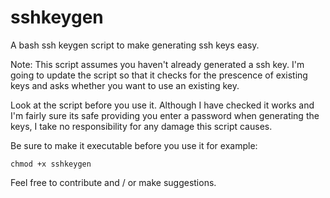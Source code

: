 sshkeygen
=========

A bash ssh keygen script to make generating ssh keys easy.

Note: This script assumes you haven't already generated a ssh key. I'm going to update the script so that it checks for the prescence of existing keys and asks whether you want to use an existing key.

Look at the script before you use it. Although I have checked it works and I'm fairly sure its safe providing you enter a password when generating the keys, I take no responsibility for any damage this script causes.

Be sure to make it executable before you use it for example:

```chmod +x sshkeygen```

Feel free to contribute and / or make suggestions.
